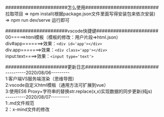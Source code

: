 ######################怎么使用##########################<br>
拉取项目 => npm install(根据package.json文件里面写得安装包来依次安装)<br>
=> npm run dev/serve 运行即可<br>


######################vscode快捷键######################<br>
00=====>html模板（模板的修改：用户片段=>html.json）<br>
div#app=======>效果：```<div id='app'></div>```<br>
div.app=======>效果：```<div class='app'></div>```<br>
input:text====>效果：```<input type='text'>```<br>



######################更新日志##########################<br>
----------2020/08/06---------<br>
1:客户端VS服务端渲染（思维导图）<br>
2:vscode自定义html模板（通用方法可扩展到vue）<br>
3:使用ES6 Proxy+字符串的替换str.replace(x,x)实现数据的同步更新(纯js)<br>
----------2020/08/07---------<br>
1:.md文件规范<br>
2：x-mind文件的修改<br>